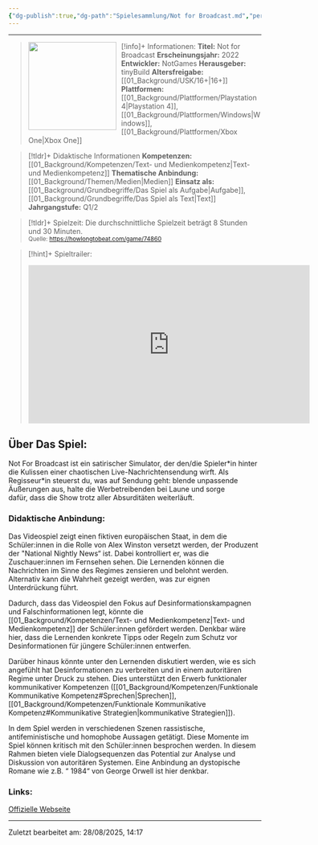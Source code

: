 ```yaml
---
{"dg-publish":true,"dg-path":"Spielesammlung/Not for Broadcast.md","permalink":"/spielesammlung/not-for-broadcast/","noteIcon":"1"}
---
```


---
>[!info]+ Informationen:
><img src="https://images.igdb.com/igdb/image/upload/t_cover_big/co5bcn.webp" style="float:left;height:175px;padding-right:10px">**Titel:** Not for Broadcast
>**Erscheinungsjahr:** 2022
>**Entwickler:** NotGames
>**Herausgeber:** tinyBuild
>**Altersfreigabe:** [[01_Background/USK/16+\|16+]]
>**Plattformen:** [[01_Background/Plattformen/Playstation 4\|Playstation 4]],[[01_Background/Plattformen/Windows\|Windows]],[[01_Background/Plattformen/Xbox One\|Xbox One]]

>[!tldr]+ Didaktische Informationen
>**Kompetenzen:** [[01_Background/Kompetenzen/Text- und Medienkompetenz\|Text- und Medienkompetenz]]
>**Thematische Anbindung:** [[01_Background/Themen/Medien\|Medien]]
>**Einsatz als:** [[01_Background/Grundbegriffe/Das Spiel als Aufgabe\|Aufgabe]],[[01_Background/Grundbegriffe/Das Spiel als Text\|Text]]
>**Jahrgangstufe:** Q1/2

>[!tldr]+ Spielzeit: 
>Die durchschnittliche Spielzeit beträgt 8 Stunden und 30 Minuten.  
><sub>Quelle: https://howlongtobeat.com/game/74860</sub>

>[!hint]+ Spieltrailer:
><iframe width="560" height="315" src="https://www.youtube.com/embed/Ey_Ips4WId8?si=29h7X8BvFeX-lK9J" title="YouTube video player" frameborder="0" allow="accelerometer; autoplay; clipboard-write; encrypted-media; gyroscope; picture-in-picture; web-share" referrerpolicy="strict-origin-when-cross-origin" allowfullscreen></iframe>


## Über Das Spiel:
Not For Broadcast ist ein satirischer Simulator, der den/die Spieler\*in hinter die Kulissen einer chaotischen Live-Nachrichtensendung wirft. Als Regisseur\*in steuerst du, was auf Sendung geht: blende unpassende Äußerungen aus, halte die Werbetreibenden bei Laune und sorge dafür, dass die Show trotz aller Absurditäten weiterläuft.
### Didaktische Anbindung:
Das Videospiel zeigt einen fiktiven europäischen Staat, in dem die Schüler:innen in die Rolle von Alex Winston versetzt werden, der Produzent der "National Nightly News“ ist. Dabei kontrolliert er, was die Zuschauer:innen im Fernsehen sehen. Die Lernenden können die Nachrichten im Sinne des Regimes zensieren und belohnt  werden. Alternativ kann die Wahrheit gezeigt werden, was zur eignen Unterdrückung führt. 

Dadurch, dass das Videospiel den Fokus auf Desinformationskampagnen und Falschinformationen legt, könnte die [[01_Background/Kompetenzen/Text- und Medienkompetenz\|Text- und Medienkompetenz]] der Schüler:innen gefördert werden. Denkbar wäre hier, dass die Lernenden  konkrete Tipps oder Regeln zum Schutz vor Desinformationen für jüngere Schüler:innen entwerfen.        

Darüber hinaus könnte unter den Lernenden diskutiert werden, wie es sich angefühlt hat Desinformationen zu verbreiten und in einem autoritären Regime unter Druck zu stehen. Dies unterstützt den Erwerb funktionaler kommunikativer Kompetenzen ([[01_Background/Kompetenzen/Funktionale Kommunikative Kompetenz#Sprechen\|Sprechen]],  [[01_Background/Kompetenzen/Funktionale Kommunikative Kompetenz#Kommunikative Strategien\|kommunikative Strategien]]).

In dem Spiel werden in verschiedenen Szenen rassistische, antifeministische und homophobe Aussagen getätigt. Diese Momente im Spiel können kritisch mit den Schüler:innen besprochen werden. In diesem Rahmen bieten viele Dialogsequenzen das Potential zur Analyse und Diskussion von autoritären Systemen. Eine Anbindung an dystopische Romane wie z.B. “ 1984“ von George Orwell ist hier denkbar.
### Links:
[Offizielle Webseite](https://www.notforbroadcastgame.com)

---
Zuletzt bearbeitet am: 28/08/2025, 14:17